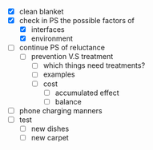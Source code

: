 - [x] clean blanket
- [x] check in PS the possible factors of 
	- [x] interfaces
	- [x] environment
- [ ] continue PS of reluctance
	- [ ] prevention V.S treatment
		- [ ] which things need treatments?
		- [ ] examples
		- [ ] cost
			- [ ] accumulated effect
			- [ ] balance
- [ ] phone charging manners
- [ ] test
	- [ ] new dishes
	- [ ] new carpet

<!--stackedit_data:
eyJoaXN0b3J5IjpbLTQzODYzODUzNl19
-->